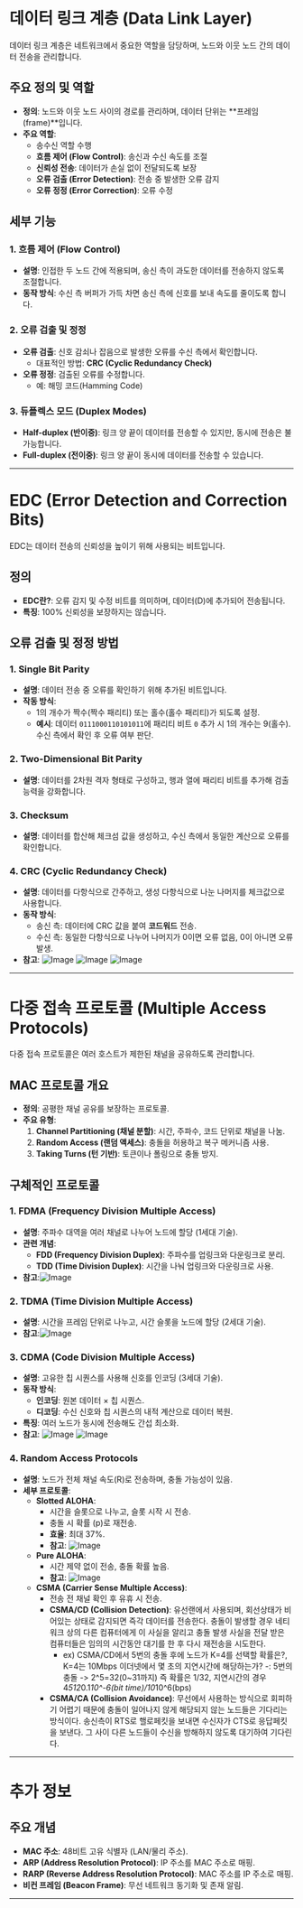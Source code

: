# 데이터 링크 계층 (Data Link Layer)

데이터 링크 계층은 네트워크에서 중요한 역할을 담당하며, 노드와 이웃 노드 간의 데이터 전송을 관리합니다.

## 주요 정의 및 역할
- **정의**: 노드와 이웃 노드 사이의 경로를 관리하며, 데이터 단위는 **프레임(frame)**입니다.
- **주요 역할**:
  - 송수신 역할 수행
  - **흐름 제어 (Flow Control)**: 송신과 수신 속도를 조절
  - **신뢰성 전송**: 데이터가 손실 없이 전달되도록 보장
  - **오류 검출 (Error Detection)**: 전송 중 발생한 오류 감지
  - **오류 정정 (Error Correction)**: 오류 수정

## 세부 기능
### 1. 흐름 제어 (Flow Control)
- **설명**: 인접한 두 노드 간에 적용되며, 송신 측이 과도한 데이터를 전송하지 않도록 조절합니다.
- **동작 방식**: 수신 측 버퍼가 가득 차면 송신 측에 신호를 보내 속도를 줄이도록 합니다.

### 2. 오류 검출 및 정정
- **오류 검출**: 신호 감쇠나 잡음으로 발생한 오류를 수신 측에서 확인합니다.
  - 대표적인 방법: **CRC (Cyclic Redundancy Check)**
- **오류 정정**: 검출된 오류를 수정합니다.
  - 예: 해밍 코드(Hamming Code)

### 3. 듀플렉스 모드 (Duplex Modes)
- **Half-duplex (반이중)**: 링크 양 끝이 데이터를 전송할 수 있지만, 동시에 전송은 불가능합니다.
- **Full-duplex (전이중)**: 링크 양 끝이 동시에 데이터를 전송할 수 있습니다.

---

# EDC (Error Detection and Correction Bits)

EDC는 데이터 전송의 신뢰성을 높이기 위해 사용되는 비트입니다.

## 정의
- **EDC란?**: 오류 감지 및 수정 비트를 의미하며, 데이터(D)에 추가되어 전송됩니다.
- **특징**: 100% 신뢰성을 보장하지는 않습니다.

## 오류 검출 및 정정 방법
### 1. Single Bit Parity
- **설명**: 데이터 전송 중 오류를 확인하기 위해 추가된 비트입니다.
- **작동 방식**:
  - 1의 개수가 짝수(짝수 패리티) 또는 홀수(홀수 패리티)가 되도록 설정.
  - **예시**: 데이터 `0111000110101011`에 패리티 비트 `0` 추가 시 1의 개수는 9(홀수). 수신 측에서 확인 후 오류 여부 판단.

### 2. Two-Dimensional Bit Parity
- **설명**: 데이터를 2차원 격자 형태로 구성하고, 행과 열에 패리티 비트를 추가해 검출 능력을 강화합니다.

### 3. Checksum
- **설명**: 데이터를 합산해 체크섬 값을 생성하고, 수신 측에서 동일한 계산으로 오류를 확인합니다.

### 4. CRC (Cyclic Redundancy Check)
- **설명**: 데이터를 다항식으로 간주하고, 생성 다항식으로 나눈 나머지를 체크값으로 사용합니다.
- **동작 방식**:
  - 송신 측: 데이터에 CRC 값을 붙여 **코드워드** 전송.
  - 수신 측: 동일한 다항식으로 나누어 나머지가 0이면 오류 없음, 0이 아니면 오류 발생.
- **참고**: ![Image](https://github.com/user-attachments/assets/d49c97fc-e33f-4edb-815c-d06f1a602cdc)
![Image](https://github.com/user-attachments/assets/33bf17e6-5236-46e8-8919-d3dfc3b59628)
![Image](https://github.com/user-attachments/assets/f6af69a2-7fbe-402c-b63d-2a1811e4a7eb)
---

# 다중 접속 프로토콜 (Multiple Access Protocols)

다중 접속 프로토콜은 여러 호스트가 제한된 채널을 공유하도록 관리합니다.

## MAC 프로토콜 개요
- **정의**: 공평한 채널 공유를 보장하는 프로토콜.
- **주요 유형**:
  1. **Channel Partitioning (채널 분할)**: 시간, 주파수, 코드 단위로 채널을 나눔.
  2. **Random Access (랜덤 액세스)**: 충돌을 허용하고 복구 메커니즘 사용.
  3. **Taking Turns (턴 기반)**: 토큰이나 폴링으로 충돌 방지.

## 구체적인 프로토콜
### 1. FDMA (Frequency Division Multiple Access)
- **설명**: 주파수 대역을 여러 채널로 나누어 노드에 할당 (1세대 기술).
- **관련 개념**:
  - **FDD (Frequency Division Duplex)**: 주파수를 업링크와 다운링크로 분리.
  - **TDD (Time Division Duplex)**: 시간을 나눠 업링크와 다운링크로 사용.
- **참고**:![Image](https://github.com/user-attachments/assets/4dd2921a-1fbb-4f2b-9e42-6bb64d8c9496)

### 2. TDMA (Time Division Multiple Access)
- **설명**: 시간을 프레임 단위로 나누고, 시간 슬롯을 노드에 할당 (2세대 기술).
- **참고**:![Image](https://github.com/user-attachments/assets/2d027d8e-dcff-4bd7-863b-b5efd8b8c970)

### 3. CDMA (Code Division Multiple Access)
- **설명**: 고유한 칩 시퀀스를 사용해 신호를 인코딩 (3세대 기술).
- **동작 방식**:
  - **인코딩**: 원본 데이터 × 칩 시퀀스.
  - **디코딩**: 수신 신호와 칩 시퀀스의 내적 계산으로 데이터 복원.
- **특징**: 여러 노드가 동시에 전송해도 간섭 최소화.
- **참고**: ![Image](https://github.com/user-attachments/assets/49903a1c-5ac3-4cf4-ad0d-a05f348cebad)
  ![Image](https://github.com/user-attachments/assets/814cdfde-5ae2-409b-aeda-2fafb2c8e029)

### 4. Random Access Protocols
- **설명**: 노드가 전체 채널 속도(R)로 전송하며, 충돌 가능성이 있음.
- **세부 프로토콜**:
  - **Slotted ALOHA**:
    - 시간을 슬롯으로 나누고, 슬롯 시작 시 전송.
    - 충돌 시 확률 \(p\)로 재전송.
    - **효율**: 최대 37%.
    - **참고**: ![Image](https://github.com/user-attachments/assets/6e7eed36-1938-4882-a838-8755b1efc8c4)
  - **Pure ALOHA**:
    - 시간 제약 없이 전송, 충돌 확률 높음.
    - **참고**: ![Image](https://github.com/user-attachments/assets/158615c3-d7d4-4898-8210-d4089b842abc)
  - **CSMA (Carrier Sense Multiple Access)**:
    - 전송 전 채널 확인 후 유휴 시 전송.
    - **CSMA/CD (Collision Detection)**: 유선랜에서 사용되며, 회선상태가 비어있는 상태로 감지되면 즉각 데이터를 전송한다. 충돌이 발생할 경우 네티워크 상의 다른 컴퓨터에게 이 사실을 알리고 충돌 발생 사실을 전달 받은 컴퓨터들은 임의의 시간동안 대기를 한 후 다시 재전송을 시도한다.
      - ex) CSMA/CD에서 5번의 충돌 후에 노드가 K=4를 선택할 확률은?, K=4는 10Mbps 이더넷에서 몇 초의 지연시간에 해당하는가?
        -: 5번의 충돌 -> 2^5=32(0~31까지) 즉 확률은 1/32, 지연시간의 경우 4*512*0.1*10^-6(bit time)/10*10^6(bps)
    - **CSMA/CA (Collision Avoidance)**: 무선에서 사용하는 방식으로 회피하기 어렵기 때문에 충돌이 일어나지 않게 해당되지 않는 노드들은 기다리는 방식이다. 송신측이 RTS로 핼로페킷을 보내면 수신자가 CTS로 응답페킷을 보낸다. 그 사이 다른 노드들이 수신을 방해하지 않도록 대기하여 기다린다.
---

# 추가 정보

## 주요 개념
- **MAC 주소**: 48비트 고유 식별자 (LAN/물리 주소).
- **ARP (Address Resolution Protocol)**: IP 주소를 MAC 주소로 매핑.
- **RARP (Reverse Address Resolution Protocol)**: MAC 주소를 IP 주소로 매핑.
- **비컨 프레임 (Beacon Frame)**: 무선 네트워크 동기화 및 존재 알림.

---
